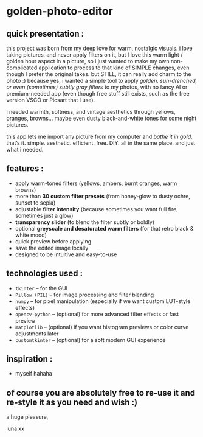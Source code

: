 # golden-photo-editor


## quick presentation :

this project was born from my deep love for warm, nostalgic visuals. i love taking pictures, and never apply filters on it, but I love this warm light / golden hour aspect in a picture,
so i just wanted to make my own non-complicated application to process to that kind of SIMPLE changes, even though I prefer the original takes.
but STILL, it can really add charm to the photo :)
because yes, i wanted a simple tool to apply *golden, sun-drenched, or even (sometimes) subtly gray filters* to my photos, with no fancy AI or premium-needed app (even though free stuff still exists, such as the free version VSCO or Picsart that I use). 

i needed warmth, softness, and vintage aesthetics through yellows, oranges, browns... maybe even dusty black-and-white tones for some night pictures.

this app lets me import any picture from my computer and *bathe it in gold*.  
that’s it. simple. aesthetic. efficient. free. DIY. all in the same place. and just what i needed.


## features :

- apply warm-toned filters (yellows, ambers, burnt oranges, warm browns)
- more than **30 custom filter presets** (from honey-glow to dusty ochre, sunset to sepia) 
- adjustable **filter intensity** (because sometimes you want full fire, sometimes just a glow)  
- **transparency slider** (to blend the filter subtly or boldly) 
- optional **greyscale and desaturated warm filters** (for that retro black & white mood)   
- quick preview before applying  
- save the edited image locally  
- designed to be intuitive and easy-to-use


## technologies used :

- `tkinter` – for the GUI  
- `Pillow (PIL)` – for image processing and filter blending  
- `numpy` – for pixel manipulation (especially if we want custom LUT-style effects)  
- `opencv-python` – (optional) for more advanced filter effects or fast preview  
- `matplotlib` – (optional) if you want histogram previews or color curve adjustments later  
- `customtkinter` – (optional) for a soft modern GUI experience


## inspiration :
- myself hahaha


## of course you are absolutely free to re-use it and re-style it as you need and wish :)


a huge pleasure, 


luna xx
